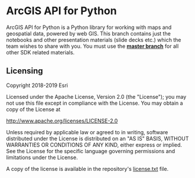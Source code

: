 # ArcGIS API for Python
ArcGIS API for Python is a Python library for working with maps and geospatial data, powered by web GIS. This branch contains just the notebooks and other presentation materials (slide decks etc.) which the team wishes to share with you. You must use the **[master branch](https://github.com/Esri/arcgis-python-api/tree/master/)** for all other SDK related materials.

## Licensing
Copyright 2018-2019 Esri

Licensed under the Apache License, Version 2.0 (the "License");
you may not use this file except in compliance with the License.
You may obtain a copy of the License at

   http://www.apache.org/licenses/LICENSE-2.0

Unless required by applicable law or agreed to in writing, software
distributed under the License is distributed on an "AS IS" BASIS,
WITHOUT WARRANTIES OR CONDITIONS OF ANY KIND, either express or implied.
See the License for the specific language governing permissions and
limitations under the License.

A copy of the license is available in the repository's [license.txt](https://github.com/Esri/arcgis-python-api/blob/master/license.txt) file.
